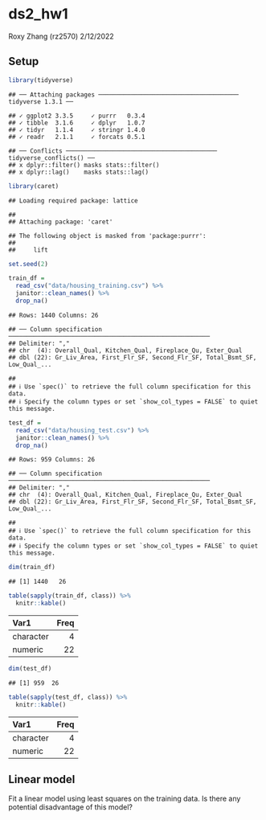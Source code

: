 ds2_hw1
================
Roxy Zhang (rz2570)
2/12/2022

## Setup

``` r
library(tidyverse)
```

    ## ── Attaching packages ─────────────────────────────────────── tidyverse 1.3.1 ──

    ## ✓ ggplot2 3.3.5     ✓ purrr   0.3.4
    ## ✓ tibble  3.1.6     ✓ dplyr   1.0.7
    ## ✓ tidyr   1.1.4     ✓ stringr 1.4.0
    ## ✓ readr   2.1.1     ✓ forcats 0.5.1

    ## ── Conflicts ────────────────────────────────────────── tidyverse_conflicts() ──
    ## x dplyr::filter() masks stats::filter()
    ## x dplyr::lag()    masks stats::lag()

``` r
library(caret)
```

    ## Loading required package: lattice

    ## 
    ## Attaching package: 'caret'

    ## The following object is masked from 'package:purrr':
    ## 
    ##     lift

``` r
set.seed(2)
```

``` r
train_df = 
  read_csv("data/housing_training.csv") %>% 
  janitor::clean_names() %>% 
  drop_na()
```

    ## Rows: 1440 Columns: 26

    ## ── Column specification ────────────────────────────────────────────────────────
    ## Delimiter: ","
    ## chr  (4): Overall_Qual, Kitchen_Qual, Fireplace_Qu, Exter_Qual
    ## dbl (22): Gr_Liv_Area, First_Flr_SF, Second_Flr_SF, Total_Bsmt_SF, Low_Qual_...

    ## 
    ## ℹ Use `spec()` to retrieve the full column specification for this data.
    ## ℹ Specify the column types or set `show_col_types = FALSE` to quiet this message.

``` r
test_df = 
  read_csv("data/housing_test.csv") %>% 
  janitor::clean_names() %>% 
  drop_na()
```

    ## Rows: 959 Columns: 26

    ## ── Column specification ────────────────────────────────────────────────────────
    ## Delimiter: ","
    ## chr  (4): Overall_Qual, Kitchen_Qual, Fireplace_Qu, Exter_Qual
    ## dbl (22): Gr_Liv_Area, First_Flr_SF, Second_Flr_SF, Total_Bsmt_SF, Low_Qual_...

    ## 
    ## ℹ Use `spec()` to retrieve the full column specification for this data.
    ## ℹ Specify the column types or set `show_col_types = FALSE` to quiet this message.

``` r
dim(train_df)
```

    ## [1] 1440   26

``` r
table(sapply(train_df, class)) %>% 
  knitr::kable()
```

| Var1      | Freq |
|:----------|-----:|
| character |    4 |
| numeric   |   22 |

``` r
dim(test_df)
```

    ## [1] 959  26

``` r
table(sapply(test_df, class)) %>% 
  knitr::kable()
```

| Var1      | Freq |
|:----------|-----:|
| character |    4 |
| numeric   |   22 |

## Linear model

Fit a linear model using least squares on the training data. Is there
any potential disadvantage of this model?
